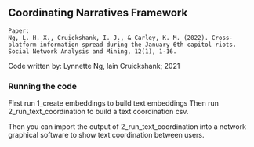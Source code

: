 ## Coordinating Narratives Framework 

```
Paper: 
Ng, L. H. X., Cruickshank, I. J., & Carley, K. M. (2022). Cross-platform information spread during the January 6th capitol riots. Social Network Analysis and Mining, 12(1), 1-16.
```

Code written by: Lynnette Ng, Iain Cruickshank; 2021

### Running the code 
First run 1_create embeddings to build text embeddings
Then run 2_run_text_coordination to build a text coordination csv. 

Then you can import the output of 2_run_text_coordination into a network graphical software to show text coordination between users.
